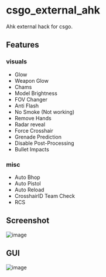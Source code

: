 # csgo_external_ahk
Ahk external hack for csgo.

## Features

### visuals
* Glow
* Weapon Glow
* Chams
* Model Brightness
* FOV Changer
* Anti Flash
* No Smoke (Not working)
* Remove Hands
* Radar reveal
* Force Crosshair
* Grenade Prediction
* Disable Post-Processing
* Bullet Impacts

### misc
* Auto Bhop
* Auto Pistol
* Auto Reload
* CrosshairID Team Check
* RCS

## Screenshot
![image](https://github.com/worse-666/csgo_external_ahk_hack/blob/main/screen%20shot.png)

## GUI
![image](https://github.com/worse-666/csgo_external_ahk_glow/blob/main/setting%20gui.png)


